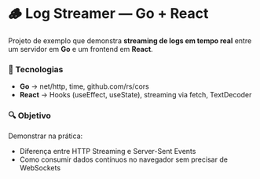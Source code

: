 # 🪵 Log Streamer — Go + React

Projeto de exemplo que demonstra **streaming de logs em tempo real** entre um servidor em **Go** e um frontend em **React**.

### 🧠 Tecnologias

- **Go** → net/http, time, github.com/rs/cors
- **React** → Hooks (useEffect, useState), streaming via fetch, TextDecoder

### 🔍 Objetivo

Demonstrar na prática:

- Diferença entre HTTP Streaming e Server-Sent Events
- Como consumir dados contínuos no navegador sem precisar de WebSockets
